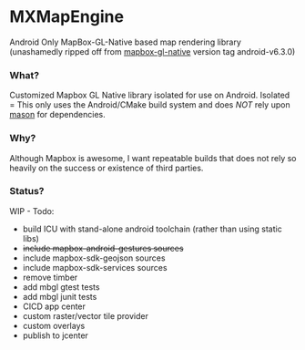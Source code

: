 # MXMapEngine

Android Only MapBox-GL-Native based map rendering library
(unashamedly ripped off from [mapbox-gl-native](https://github.com/mapbox/mapbox-gl-native) version tag android-v6.3.0)


### What?

Customized Mapbox GL Native library isolated for use on Android. Isolated = This only uses the Android/CMake build system and does *NOT* rely upon [mason](https://github.com/mapbox/mason) for dependencies.


### Why?

Although Mapbox is awesome, I want repeatable builds that does not rely so heavily on the success or existence of third parties.


### Status?

WIP - Todo:

* build ICU with stand-alone android toolchain (rather than using static libs)
* ~~include mapbox-android-gestures sources~~
* include mapbox-sdk-geojson sources
* include mapbox-sdk-services sources
* remove timber
* add mbgl gtest tests
* add mbgl junit tests
* CICD app center
* custom raster/vector tile provider
* custom overlays
* publish to jcenter
